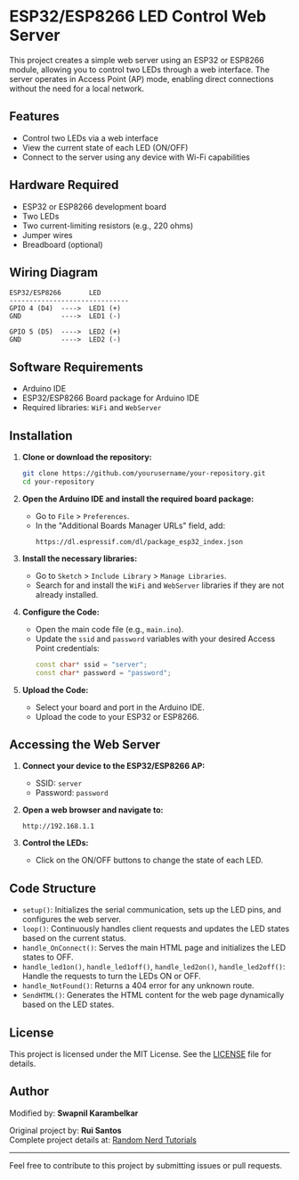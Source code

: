 
# ESP32/ESP8266 LED Control Web Server

This project creates a simple web server using an ESP32 or ESP8266 module, allowing you to control two LEDs through a web interface. The server operates in Access Point (AP) mode, enabling direct connections without the need for a local network.

## Features

- Control two LEDs via a web interface
- View the current state of each LED (ON/OFF)
- Connect to the server using any device with Wi-Fi capabilities

## Hardware Required

- ESP32 or ESP8266 development board
- Two LEDs
- Two current-limiting resistors (e.g., 220 ohms)
- Jumper wires
- Breadboard (optional)

## Wiring Diagram

```plaintext
ESP32/ESP8266       LED
------------------------------
GPIO 4 (D4)  ---->  LED1 (+)
GND          ---->  LED1 (-)
  
GPIO 5 (D5)  ---->  LED2 (+)
GND          ---->  LED2 (-)
```

## Software Requirements

- Arduino IDE
- ESP32/ESP8266 Board package for Arduino IDE
- Required libraries: `WiFi` and `WebServer`

## Installation

1. **Clone or download the repository:**
   ```bash
   git clone https://github.com/yourusername/your-repository.git
   cd your-repository
   ```

2. **Open the Arduino IDE and install the required board package:**
   - Go to `File` > `Preferences`.
   - In the "Additional Boards Manager URLs" field, add:
     ```
     https://dl.espressif.com/dl/package_esp32_index.json
     ```

3. **Install the necessary libraries:**
   - Go to `Sketch` > `Include Library` > `Manage Libraries`.
   - Search for and install the `WiFi` and `WebServer` libraries if they are not already installed.

4. **Configure the Code:**
   - Open the main code file (e.g., `main.ino`).
   - Update the `ssid` and `password` variables with your desired Access Point credentials:
     ```cpp
     const char* ssid = "server";  
     const char* password = "password";  
     ```

5. **Upload the Code:**
   - Select your board and port in the Arduino IDE.
   - Upload the code to your ESP32 or ESP8266.

## Accessing the Web Server

1. **Connect your device to the ESP32/ESP8266 AP:**
   - SSID: `server`
   - Password: `password`

2. **Open a web browser and navigate to:**
   ```
   http://192.168.1.1
   ```

3. **Control the LEDs:**
   - Click on the ON/OFF buttons to change the state of each LED.

## Code Structure

- `setup()`: Initializes the serial communication, sets up the LED pins, and configures the web server.
- `loop()`: Continuously handles client requests and updates the LED states based on the current status.
- `handle_OnConnect()`: Serves the main HTML page and initializes the LED states to OFF.
- `handle_led1on()`, `handle_led1off()`, `handle_led2on()`, `handle_led2off()`: Handle the requests to turn the LEDs ON or OFF.
- `handle_NotFound()`: Returns a 404 error for any unknown route.
- `SendHTML()`: Generates the HTML content for the web page dynamically based on the LED states.

## License

This project is licensed under the MIT License. See the [LICENSE](LICENSE) file for details.

## Author

Modified by: **Swapnil Karambelkar**

Original project by: **Rui Santos**  
Complete project details at: [Random Nerd Tutorials](https://randomnerdtutorials.com)

---

Feel free to contribute to this project by submitting issues or pull requests.
```

